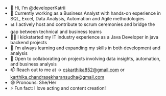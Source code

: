 - 👋 Hi, I’m @developerKatrii    
- 💼 Currently working as a Business Analyst with hands-on experience in SQL, Excel, Data Analysis, Automation and Agile methodologies  
- 📊 I actively host and contribute to scrum ceremonies and bridge the gap between technical and business teams
- 👩‍💻 I kickstarted my IT industry experience as a Java Developer in java backend projects
- 🌱 I’m always learning and expanding my skills in both development and analysis  
- 🤝 Open to collaborating on projects involving data insights, automation, and business analysis  
- 📫 Reach out to me at → cskarthika852@gmail.com  or karthika.chandrasekharansudha@gmail.com
- 😄 Pronouns: She/Her  
- ⚡ Fun fact: I love acting and content creation!
